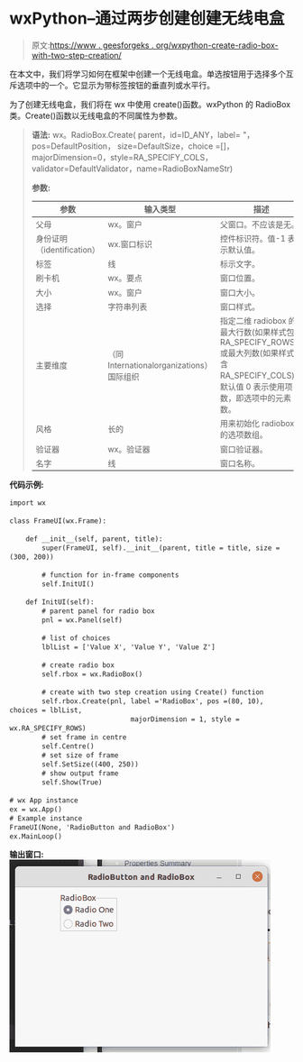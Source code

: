 # wxPython–通过两步创建创建无线电盒

> 原文:[https://www . geesforgeks . org/wxpython-create-radio-box-with-two-step-creation/](https://www.geeksforgeeks.org/wxpython-create-radio-box-with-two-step-creation/)

在本文中，我们将学习如何在框架中创建一个无线电盒。单选按钮用于选择多个互斥选项中的一个。它显示为带标签按钮的垂直列或水平行。

为了创建无线电盒，我们将在 wx 中使用 create()函数。wxPython 的 RadioBox 类。Create()函数以无线电盒的不同属性为参数。

> **语法:**
> wx。RadioBox.Create( parent，id=ID_ANY，label= "，pos=DefaultPosition，
> size=DefaultSize，choice =[]，majorDimension=0，style=RA_SPECIFY_COLS，
> validator=DefaultValidator，name=RadioBoxNameStr)
> 
> **参数:**
> 
> | 参数 | 输入类型 | 描述 |
> | --- | --- | --- |
> | 父母 | wx。窗户 | 父窗口。不应该是无。 |
> | 身份证明（identification） | wx.窗口标识 | 控件标识符。值-1 表示默认值。 |
> | 标签 | 线 | 标示文字。 |
> | 刷卡机 | wx。要点 | 窗口位置。 |
> | 大小 | wx。窗户 | 窗口大小。 |
> | 选择 | 字符串列表 | 窗口样式。 |
> | 主要维度 | （同 Internationalorganizations）国际组织 | 指定二维 radiobox 的最大行数(如果样式包含 RA_SPECIFY_ROWS)或最大列数(如果样式包含 RA_SPECIFY_COLS)。默认值 0 表示使用项目数，即选项中的元素数。 |
> | 风格 | 长的 | 用来初始化 radiobox 的选项数组。 |
> | 验证器 | wx。验证器 | 窗口验证器。 |
> | 名字 | 线 | 窗口名称。 |

**代码示例:**

```
import wx

class FrameUI(wx.Frame):

    def __init__(self, parent, title):
        super(FrameUI, self).__init__(parent, title = title, size =(300, 200))

        # function for in-frame components
        self.InitUI()

    def InitUI(self):
        # parent panel for radio box
        pnl = wx.Panel(self)

        # list of choices
        lblList = ['Value X', 'Value Y', 'Value Z']

        # create radio box
        self.rbox = wx.RadioBox()

        # create with two step creation using Create() function
        self.rbox.Create(pnl, label ='RadioBox', pos =(80, 10), choices = lblList,
                              majorDimension = 1, style = wx.RA_SPECIFY_ROWS)
        # set frame in centre
        self.Centre()
        # set size of frame
        self.SetSize((400, 250))
        # show output frame
        self.Show(True)

# wx App instance
ex = wx.App()
# Example instance
FrameUI(None, 'RadioButton and RadioBox')
ex.MainLoop()
```

**输出窗口:**
![](img/cb4dc7c3ae905666b96d201610742910.png)